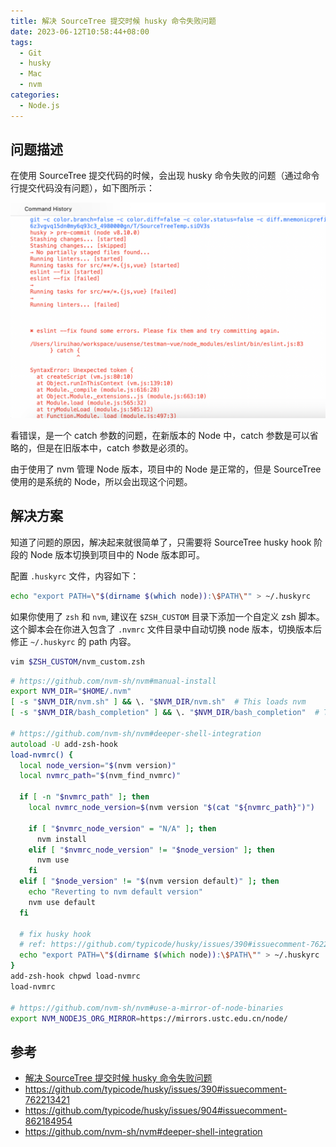 ```yaml
---
title: 解决 SourceTree 提交时候 husky 命令失败问题
date: 2023-06-12T10:58:44+08:00
tags:
  - Git
  - husky
  - Mac
  - nvm
categories:
  - Node.js
---
```


## 问题描述

在使用 SourceTree 提交代码的时候，会出现 husky 命令失败的问题（通过命令行提交代码没有问题），如下图所示：

![问题截图](images/23_1686538807.png)

看错误，是一个 catch 参数的问题，在新版本的 Node 中，catch 参数是可以省略的，但是在旧版本中，catch 参数是必须的。

由于使用了 nvm 管理 Node 版本，项目中的 Node 是正常的，但是 SourceTree 使用的是系统的 Node，所以会出现这个问题。

## 解决方案

知道了问题的原因，解决起来就很简单了，只需要将 SourceTree husky hook 阶段的 Node 版本切换到项目中的 Node 版本即可。

配置 `.huskyrc` 文件，内容如下：

```bash {title="~/.huskyrc"}
echo "export PATH=\"$(dirname $(which node)):\$PATH\"" > ~/.huskyrc
```

如果你使用了 `zsh` 和 `nvm`, 建议在 `$ZSH_CUSTOM` 目录下添加一个自定义 zsh 脚本。
这个脚本会在你进入包含了 `.nvmrc` 文件目录中自动切换 node 版本，切换版本后修正 `~/.huskyrc` 的 path 内容。

```bash
vim $ZSH_CUSTOM/nvm_custom.zsh
```

```zsh {title="$ZSH_CUSTOM/nvm_custom.zsh"}
# https://github.com/nvm-sh/nvm#manual-install
export NVM_DIR="$HOME/.nvm"
[ -s "$NVM_DIR/nvm.sh" ] && \. "$NVM_DIR/nvm.sh"  # This loads nvm
[ -s "$NVM_DIR/bash_completion" ] && \. "$NVM_DIR/bash_completion"  # This loads nvm bash_completion

# https://github.com/nvm-sh/nvm#deeper-shell-integration
autoload -U add-zsh-hook
load-nvmrc() {
  local node_version="$(nvm version)"
  local nvmrc_path="$(nvm_find_nvmrc)"

  if [ -n "$nvmrc_path" ]; then
    local nvmrc_node_version=$(nvm version "$(cat "${nvmrc_path}")")

    if [ "$nvmrc_node_version" = "N/A" ]; then
      nvm install
    elif [ "$nvmrc_node_version" != "$node_version" ]; then
      nvm use
    fi
  elif [ "$node_version" != "$(nvm version default)" ]; then
    echo "Reverting to nvm default version"
    nvm use default
  fi

  # fix husky hook
  # ref: https://github.com/typicode/husky/issues/390#issuecomment-762213421
  echo "export PATH=\"$(dirname $(which node)):\$PATH\"" > ~/.huskyrc
}
add-zsh-hook chpwd load-nvmrc
load-nvmrc

# https://github.com/nvm-sh/nvm#use-a-mirror-of-node-binaries
export NVM_NODEJS_ORG_MIRROR=https://mirrors.ustc.edu.cn/node/
```

## 参考

- [解决 SourceTree 提交时候 husky 命令失败问题](https://wxhboy.cn/2022/04/12/%E8%A7%A3%E5%86%B3SourceTree%E6%8F%90%E4%BA%A4%E6%97%B6%E5%80%99husky%E5%91%BD%E4%BB%A4%E5%A4%B1%E8%B4%A5%E9%97%AE%E9%A2%98/)
- <https://github.com/typicode/husky/issues/390#issuecomment-762213421>
- <https://github.com/typicode/husky/issues/904#issuecomment-862184954>
- <https://github.com/nvm-sh/nvm#deeper-shell-integration>
